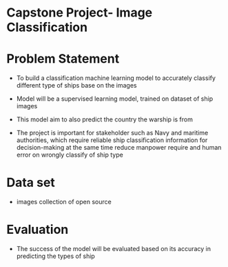 
# Capstone Project- Image Classification

# Problem Statement

- To build a classification machine learning model to accurately classify different type of ships base on the images  

- Model will be a supervised learning model, trained on dataset of ship images

- This model aim to also predict the country the warship is from

- The project is important for stakeholder such as Navy and  maritime authorities, which require reliable ship classification information for decision-making at the same time reduce manpower require and human error on wrongly classify of ship type

# Data set
 - images collection of open source

# Evaluation 
- The success of the model will be evaluated based on its accuracy in predicting the types of ship



